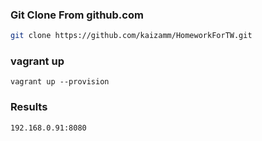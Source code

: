 ### Git Clone From github.com
```bash
git clone https://github.com/kaizamm/HomeworkForTW.git
```

### vagrant up
```
vagrant up --provision
```

### Results
```
192.168.0.91:8080
```
